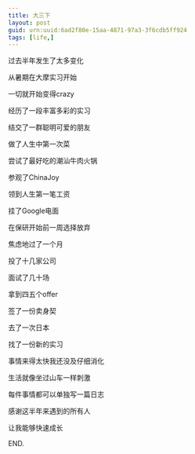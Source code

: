 ```yaml
---
title: 大三下
layout: post
guid: urn:uuid:6ad2f80e-15aa-4871-97a3-3f6cdb5ff924
tags: [life,]
---
```


过去半年发生了太多变化

从暑期在大摩实习开始

一切就开始变得crazy

经历了一段丰富多彩的实习

结交了一群聪明可爱的朋友

做了人生中第一次菜

尝试了最好吃的潮汕牛肉火锅

参观了ChinaJoy

领到人生第一笔工资

挂了Google电面

在保研开始前一周选择放弃

焦虑地过了一个月

投了十几家公司

面试了几十场

拿到四五个offer

签了一份卖身契

去了一次日本

找了一份新的实习

事情来得太快我还没及仔细消化

生活就像坐过山车一样刺激

每件事情都可以单独写一篇日志

感谢这半年来遇到的所有人

让我能够快速成长

END.
